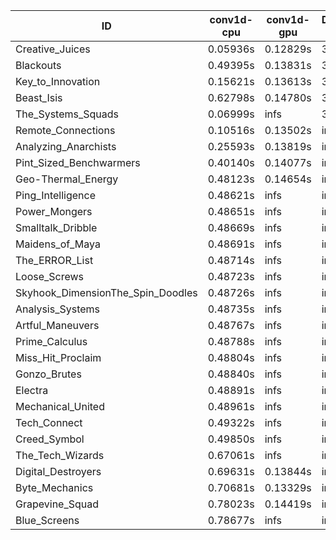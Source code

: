 |ID|conv1d-cpu|conv1d-gpu|DWSPConv2D-gpu|gemm-gpu|avg|
|-|-|-|-|-|-|
|Creative_Juices|0.05936s|0.12829s|3.07704s|1.91360s|1.29457s|
|Blackouts|0.49395s|0.13831s|3.09094s|2.04189s|1.44127s|
|Key_to_Innovation|0.15621s|0.13613s|3.34064s|2.25860s|1.47290s|
|Beast_Isis|0.62798s|0.14780s|3.08035s|2.09641s|1.48814s|
|The_Systems_Squads|0.06999s|infs|3.34144s|1.93054s|infs|
|Remote_Connections|0.10516s|0.13502s|infs|4.69695s|infs|
|Analyzing_Anarchists|0.25593s|0.13819s|infs|2.75332s|infs|
|Pint_Sized_Benchwarmers|0.40140s|0.14077s|infs|1.92739s|infs|
|Geo-Thermal_Energy|0.48123s|0.14654s|infs|2.75563s|infs|
|Ping_Intelligence|0.48621s|infs|infs|4.71433s|infs|
|Power_Mongers|0.48651s|infs|infs|4.71908s|infs|
|Smalltalk_Dribble|0.48669s|infs|infs|4.68393s|infs|
|Maidens_of_Maya|0.48691s|infs|infs|4.72982s|infs|
|The_ERROR_List|0.48714s|infs|infs|4.70518s|infs|
|Loose_Screws|0.48723s|infs|infs|4.72007s|infs|
|Skyhook_DimensionThe_Spin_Doodles|0.48726s|infs|infs|4.70634s|infs|
|Analysis_Systems|0.48735s|infs|infs|4.72655s|infs|
|Artful_Maneuvers|0.48767s|infs|infs|4.71976s|infs|
|Prime_Calculus|0.48788s|infs|infs|4.70876s|infs|
|Miss_Hit_Proclaim|0.48804s|infs|infs|4.69164s|infs|
|Gonzo_Brutes|0.48840s|infs|infs|4.72321s|infs|
|Electra|0.48891s|infs|infs|4.70869s|infs|
|Mechanical_United|0.48961s|infs|infs|4.71115s|infs|
|Tech_Connect|0.49322s|infs|infs|4.71293s|infs|
|Creed_Symbol|0.49850s|infs|infs|4.68082s|infs|
|The_Tech_Wizards|0.67061s|infs|infs|4.69292s|infs|
|Digital_Destroyers|0.69631s|0.13844s|infs|4.69883s|infs|
|Byte_Mechanics|0.70681s|0.13329s|infs|4.70069s|infs|
|Grapevine_Squad|0.78023s|0.14419s|infs|4.69459s|infs|
|Blue_Screens|0.78677s|infs|infs|4.69947s|infs|
